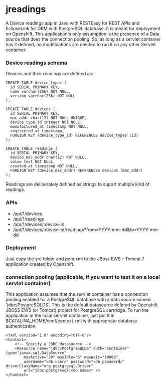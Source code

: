 jreadings
=========
 
A Device readings app in Java with RESTEasy for REST APIs and EclipseLink for ORM with PostgreSQL database.
It is meant for deployment on Openshift. This application's only assumption is the presence of a Data source
that does the connection pooling. So, as long as a servlet container has it defined, no modifications are needed
to run it on any other Servlet container.

### Device readings schema

Devices and their readings are defined as:

```
CREATE TABLE device_types (
  id SERIAL PRIMARY KEY,
  name varchar(256) NOT NULL,
  version varchar(256) NOT NULL
);

CREATE TABLE devices (
  id SERIAL PRIMARY KEY,
  mac_addr char(12) NOT NULL UNIQUE,
  device_type_id integer NOT NULL,
  manufactured_at timestamp NOT NULL,
  registered_at timestamp,
  FOREIGN KEY (device_type_id) REFERENCES device_types (id)
);

CREATE TABLE readings (
  id SERIAL PRIMARY KEY,
  device_mac_addr char(12) NOT NULL,
  value text NOT NULL,
  created_at timestamp NOT NULL,
  FOREIGN KEY (device_mac_addr) REFERENCES devices (mac_addr)
);
```

Readings are deliberately defined as strings to suport multiple kind of readings.

### APIs

* /api/1/devices
* /api/1/readings
* /api/1/devices/:device-id
* /api/1/devices/:device-id/readings?from=YYYY-mm-dd&to=YYYY-mm-dd


### Deployment

Just copy the src folder and pom.xml to the JBoss EWS - Tomcat 7 application created by Openshift.


### connection pooling (applicable, if you want to test it on a local servlet container)

This application assumes that the servlet container has a connection pooling enabled for a PostgreSQL database 
with a data source named 'jdbc/PostgreSQLDS'.  This is the default datasource defined by Openshift JBOSS EWS (or Tomcat)
project for PostgreSQL cartridge. To run the application in the local servlet container, just put it in
$CATALINA_HOME/conf/context.xml with appropriate database authentication.

```
<?xml version="1.0" encoding="UTF-8"?>
<Context>
    <!-- Specify a JDBC datasource -->
    <Resource name="jdbc/PostgreSQLDS" auth="Container" type="javax.sql.DataSource"
        maxActive="20" maxIdle="5" maxWait="10000"
        username="<db user>" password="<db password>" driverClassName="org.postgresql.Driver"
        url="jdbc:postgresql:<db name>" />
</Context>
```
